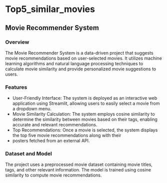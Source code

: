 # Top5_similar_movies
## Movie Recommender System

### Overview
The Movie Recommender System is a data-driven project that suggests movie recommendations based on user-selected movies. 
It utilizes machine learning algorithms and natural language processing techniques to calculate movie similarity and provide 
personalized movie suggestions to users.

### Features
- User-Friendly Interface: The system is deployed as an interactive web application using Streamlit,
  allowing users to easily select a movie from a dropdown menu.
- Movie Similarity Calculation: The system employs cosine similarity to determine the similarity between movies based on their tags,
  enabling accurate and relevant recommendations.
- Top Recommendations: Once a movie is selected, the system displays the top five movie recommendations along with their
-  posters fetched from an external API.


### Dataset and Model
The project uses a preprocessed movie dataset containing movie titles, tags, and other relevant information. The model is trained using cosine similarity to compute movie recommendations.


